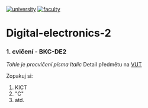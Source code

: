 [![university](https://img.shields.io/badge/university-Brno%20University%20of%20Technology-red.svg)](https://www.vutbr.cz/en/)
[![faculty](https://img.shields.io/badge/faculty-Faculty%20of%20Electrical%20Engineering%20and%20Communication-blue.svg)](https://www.fekt.vutbr.cz/)

# Digital-electronics-2

### 1. cvičení - BKC-DE2

*Tohle je procvičení písma Italic*
Detail předmětu na [VUT](www.vutbr.cz)

Zopakuj si:
1. KICT
2. "C"
3. atd.
